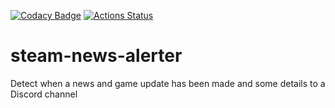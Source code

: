 [![Codacy Badge](https://api.codacy.com/project/badge/Grade/9e1b588ca3ef4cf493ac863b06b6e0f2)](https://www.codacy.com/manual/matthew.clairmont1/steam-news-alerter?utm_source=github.com&amp;utm_medium=referral&amp;utm_content=clairmont32/steam-news-alerter&amp;utm_campaign=Badge_Grade)
[![Actions Status](https://github.com/clairmont32/steam-news-alerter/workflows/Build%20Check/badge.svg)](https://github.com/clairmont32/steam-news-alerter/actions)

# steam-news-alerter
Detect when a news and game update has been made and some details to a Discord channel

